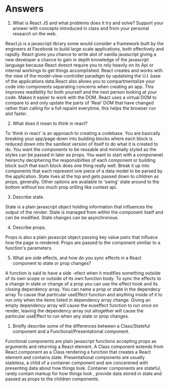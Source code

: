 # Answers

1. What is React JS and what problems does it try and solve? Support your answer with concepts introduced in class and from your personal research on the web.

React.js is a javascript library some would consider a framework built by the engineers at Facebook to build large scale applications, both effectively and rapidly. React gives you chance to write alot of vanilla javascript giving a new developer a chance to gain in depth knowledge of the javascript language because React doesnt require you to rely heavily on its Api or internal workings to get things accomplished. React creates and works with the view of the model-view-controller paradigm by updateing the U.I. base of the applications data.React also allows you to compartmentalize your code into components separating concerns when creating an app. This improves readibility for both yourself and the next person looking at your code. Makes it easier to work with the DOM. React uses a virtual DOM to compare to and only update the parts of 'Real' DOM that have changed rather than calling for a full repaint everytime, this helps the browser run alot faster.

2.  What does it mean to _think_ in react?

To 'think in react' is an approach to creating a codebase. You are basically breaking your app/page down into building blocks where each block is reduced down into the samllest version of itself to do what it is created to do. You want the components to be reusable and minimally styled as the styles can be passed in later as props. You want to start with a componenet heirarchy deciphering the responsibilties of each component or building block such that each block does one thing really well. Break it up into components that each represent one piece of a  data model to be parsed by the application. State lives at the top and gets passed down to cihldren as props, generally. Other options are available to 'swing' state around to the bottom without too much prop srilling like context api.

3.  Describe state.

State is a plain javascript object holding information that influences the output of the render. State is managed from within the component itself and can be modified. State changes can be asynchronous.

4.  Describe props.
  
Props is also a plain javascipt object passing key value pairs that influece how the page is rendered. Props are passed to the component similiar to a function's parameters. 


5. What are side effects, and how do you sync effects in a React component to state or prop changes?

A function is said to have a side -efect when it modifies something outside of its own scope or outside of its own function body. 
To sync the effects to a change in state or change of a prop you can use the effect hook and its closing dependency array. You can name a prop or state in the dependecy array To cause that particular useEffect function and anything inside of it to run only when the items listed in dependency array change. Giving an empty dependency array will cause the euseffect function to run once on render, leaving the dependency array out altogether will cause the particular useEffect to run when any state or prop changes.

1.  Briefly describe some of the differences between a Class/Stateful component and a Functional/Presentational component.

Functional components are plain javascript functions accepting props as arguments and returning a React element. A Class component extends from React.component as a Class rendering a function that creates a React element and contains state. Presentational components are usually stateless, a child of a container component and are concerened with presenting data about how things look. Container components are stateful, rarely contain markup for how things look , provide data stored in state and passed as props to the children components.